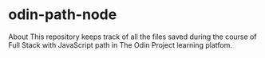 # odin-path-node
About This repository keeps track of all the files saved during the course of Full Stack with JavaScript path in The Odin Project learning platfom.
